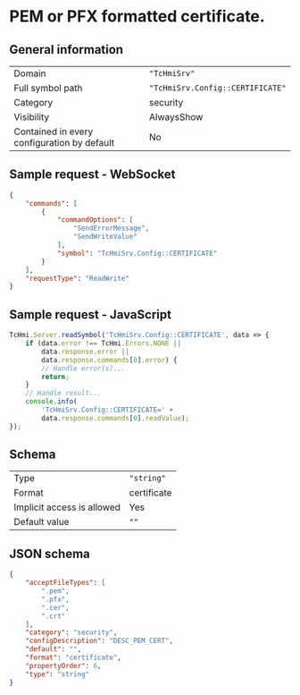 # PEM or PFX formatted certificate.

## General information

|  |  |
| - | - |
| Domain | `"TcHmiSrv"` |
| Full symbol path | `"TcHmiSrv.Config::CERTIFICATE"` |
| Category | security |
| Visibility | AlwaysShow |
| Contained in every configuration by default | No |

## Sample request - WebSocket

```json
{
    "commands": [
        {
            "commandOptions": [
                "SendErrorMessage",
                "SendWriteValue"
            ],
            "symbol": "TcHmiSrv.Config::CERTIFICATE"
        }
    ],
    "requestType": "ReadWrite"
}
```

## Sample request - JavaScript

```javascript
TcHmi.Server.readSymbol('TcHmiSrv.Config::CERTIFICATE', data => {
    if (data.error !== TcHmi.Errors.NONE ||
        data.response.error ||
        data.response.commands[0].error) {
        // Handle error(s)...
        return;
    }
    // Handle result...
    console.info(
        'TcHmiSrv.Config::CERTIFICATE=' +
        data.response.commands[0].readValue);
});
```

## Schema

|  |  |
| - | - |
| Type | `"string"` |
| Format | certificate |
| Implicit access is allowed | Yes |
| Default value | `""` |

## JSON schema

```json
{
    "acceptFileTypes": [
        ".pem",
        ".pfx",
        ".cer",
        ".crt"
    ],
    "category": "security",
    "configDescription": "DESC_PEM_CERT",
    "default": "",
    "format": "certificate",
    "propertyOrder": 6,
    "type": "string"
}
```
